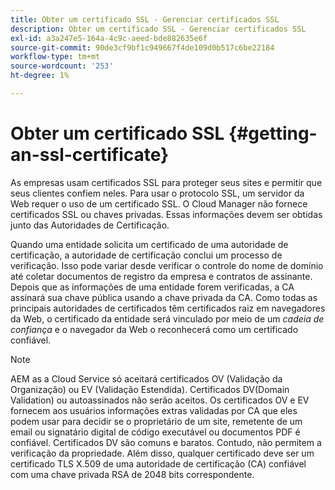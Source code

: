 ```yaml
---
title: Obter um certificado SSL - Gerenciar certificados SSL
description: Obter um certificado SSL - Gerenciar certificados SSL
exl-id: a3a247e5-164a-4c9c-aeed-bde882635e6f
source-git-commit: 90de3cf9bf1c949667f4de109d0b517c6be22184
workflow-type: tm+mt
source-wordcount: '253'
ht-degree: 1%

---
```


# Obter um certificado SSL {#getting-an-ssl-certificate}

As empresas usam certificados SSL para proteger seus sites e permitir que seus clientes confiem neles. Para usar o protocolo SSL, um servidor da Web requer o uso de um certificado SSL. O Cloud Manager não fornece certificados SSL ou chaves privadas. Essas informações devem ser obtidas junto das Autoridades de Certificação.

Quando uma entidade solicita um certificado de uma autoridade de certificação, a autoridade de certificação conclui um processo de verificação. Isso pode variar desde verificar o controle do nome de domínio até coletar documentos de registro da empresa e contratos de assinante. Depois que as informações de uma entidade forem verificadas, a CA assinará sua chave pública usando a chave privada da CA. Como todas as principais autoridades de certificados têm certificados raiz em navegadores da Web, o certificado da entidade será vinculado por meio de um *cadeia de confiança* e o navegador da Web o reconhecerá como um certificado confiável.

>[!NOTE]
>AEM as a Cloud Service só aceitará certificados OV (Validação da Organização) ou EV (Validação Estendida). Certificados DV(Domain Validation) ou autoassinados não serão aceitos. Os certificados OV e EV fornecem aos usuários informações extras validadas por CA que eles podem usar para decidir se o proprietário de um site, remetente de um email ou signatário digital de código executável ou documentos PDF é confiável. Certificados DV são comuns e baratos. Contudo, não permitem a verificação da propriedade.
>Além disso, qualquer certificado deve ser um certificado TLS X.509 de uma autoridade de certificação (CA) confiável com uma chave privada RSA de 2048 bits correspondente.
